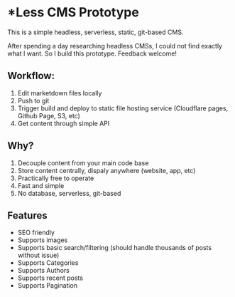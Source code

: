 # \*Less CMS Prototype

This is a simple headless, serverless, static, git-based CMS.

After spending a day researching headless CMSs, I could not find exactly what I want. So I build this prototype. Feedback welcome!

## Workflow:

1) Edit marketdown files locally
2) Push to git
3) Trigger build and deploy to static file hosting service (Cloudflare pages, Github Page, S3, etc)
4) Get content through simple API

## Why?

1) Decouple content from your main code base
2) Store content centrally, dispaly anywhere (website, app, etc)
3) Practically free to operate
4) Fast and simple
5) No database, serverless, git-based

## Features

- SEO friendly
- Supports images
- Supports basic search/filtering (should handle thousands of posts without issue)
- Supports Categories
- Supports Authors
- Supports recent posts
- Supports Pagination